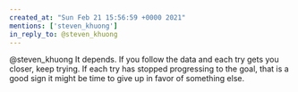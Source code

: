 ```yaml
---
created_at: "Sun Feb 21 15:56:59 +0000 2021"
mentions: ['steven_khuong']
in_reply_to: @steven_khuong
---
```


@steven_khuong It depends. If you follow the data and each try gets you closer, keep trying. If each try has stopped progressing to the goal, that is a good sign it might be time to give up in favor of something else.